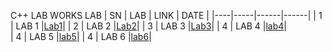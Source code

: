 C++ LAB WORKS
LAB
| SN | LAB | LINK | DATE |
|----|-----|------|------|
| 1  | LAB 1 |[Lab1](./lab1)|
| 2  | LAB 2 |[Lab2](./lab2)|
| 3  | LAB 3 |[Lab3](./lab3-1)|
| 4  | LAB 4 |[lab4](./lab3-2)|  
| 4  | LAB 5 |[lab5](./lab5)| 
| 4  | LAB 6 |[lab6]()| 
